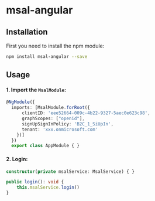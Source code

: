 # msal-angular

## Installation

First you need to install the npm module:

```sh
npm install msal-angular --save
```

## Usage

#### 1. Import the `MsalModule`:

```ts
@NgModule({
  imports: [MsalModule.forRoot({
      clientID: 'eee52664-009c-4b22-9327-5aec0e623c98',
      graphScopes: ["openid"],
      signUpSignInPolicy: 'B2C_1_SiUpIn',
      tenant: 'xxx.onmicrosoft.com'
    })]
  })
  export class AppModule { }
```

#### 2. Login:

```ts
constructor(private msalService: MsalService) { }

public login(): void {
    this.msalService.login()
}
```